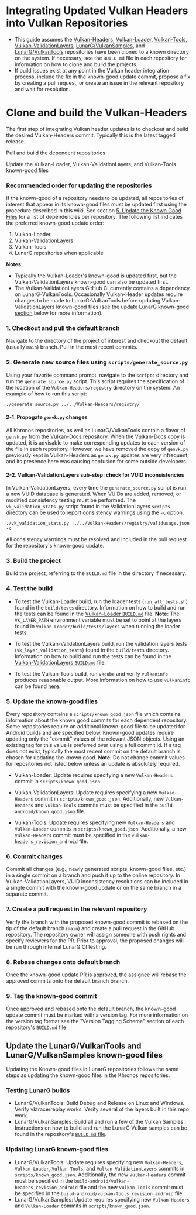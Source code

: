 <!--
Copyright 2018-2023 The Khronos Group Inc.

SPDX-License-Identifier: Apache-2.0
-->

# Integrating Updated Vulkan Headers into Vulkan Repositories

- This guide assumes the [Vulkan-Headers](https://github.com/KhronosGroup/Vulkan-Headers), [Vulkan-Loader](https://github.com/KhronosGroup/Vulkan-Loader), [Vulkan-Tools](https://github.com/KhronosGroup/Vulkan-Tools), [Vulkan-ValidationLayers](https://github.com/KhronosGroup/Vulkan-ValidationLayers), [LunarG/VulkanSamples](https://github.com/LunarG/VulkanSamples), and [LunarG/VulkanTools](https://github.com/LunarG/VulkanTools) repositories have been cloned to a known directory on the system. If necessary, see the `BUILD.md` file in each repository for information on how to clone and build the projects.
- If build issues exist at any point in the Vulkan header integration process, include the fix in the known-good update commit, propose a fix by creating a pull request, or create an issue in the relevant repository and wait for resolution.

# Clone and build the Vulkan-Headers

The first step of integrating Vulkan header updates is to checkout and build the desired Vulkan-Headers commit. Typically this is the latest tagged release.

Pull and build the dependent repositories

Update the Vulkan-Loader, Vulkan-ValidationLayers, and Vulkan-Tools known-good files

### Recommended order for updating the repositories

If the known-good of a repository needs to be updated, all repositories of interest that appear in its known-good files must be updated first using the procedure described in this wiki. See section [5. Update the Known Good Files](https://github.com/KhronosGroup/Vulkan-Headers/wiki/Integrating-Updated-Vulkan-Headers-into-Vulkan-Repositories/#5-update-the-known-good-files) for a list of dependencies per repository. The following list indicates the preferred known-good update order:
1. Vulkan-Loader
1. Vulkan-ValidationLayers
3. Vulkan-Tools
4. LunarG repositories when applicable

**Notes**:
* Typically the Vulkan-Loader's known-good is updated first, but the Vulkan-ValidationLayers known-good can also be updated first.
* The Vulkan-ValidationLayers GitHub CI currently contains a dependency on LunarG-VulkanTools. Occasionally Vulkan-Header updates require changes to be made to LunarG-VulkanTools before updating Vulkan-ValidationLayers known-good files (see the [update LunarG known-good section](https://github.com/KhronosGroup/Vulkan-Headers/wiki/Integrating-Vulkan-Header-Updates-into-Vulkan-Repositories#update-the-lunargvulkantools-and-lunargvulkansamples-known-good-files) below for more information).

### 1. Checkout and pull the default branch

Navigate to the directory of the project of interest and checkout the default (usually `main`) branch. Pull in the most recent commits.

### 2. Generate new source files using `scripts/generate_source.py`

Using your favorite command prompt, navigate to the `scripts` directory and run the `generate_source.py` script. This script requires the specification of the location of the `Vulkan-Headers/registry` directory on the system. An example of how to run this script:
```
./generate_source.py ../../Vulkan-Headers/registry/
```

#### 2-1. Propogate `genvk.py` changes

All Khronos repositories, as well as LunarG/VulkanTools contain a flavor of
[`genvk.py` from the Vulkan-Docs repository](https://github.com/KhronosGroup/Vulkan-Docs/blob/main/scripts/genvk.py).
When the Vulkan-Docs copy is updated, it is advisable to make corresponding
updates to each version of the file in each repository.
However, we have removed the copy of `genvk.py` previously kept in
Vulkan-Headers as `genvk.py` updates are very infrequent, and its presence
here was causing confusion for some outside developers.

#### 2-2. Vulkan-ValidationLayers sub-step: check for VUID inconsistencies

In Vulkan-ValidationLayers, every time the `generate_source.py` script is run a new VUID database is generated. When VUIDs are added, removed, or modified consistency testing must be performed. The `vk_validation_stats.py` script found in the ValidationLayers `scripts` directory can be used to report consistency warnings using the `-c` option.
```
./vk_validation_stats.py ../../Vulkan-Headers/registry/validusage.json -c
```
All consistency warnings must be resolved and included in the pull request for the repository's known-good update.

### 3. Build the project

Build the project, referring to the `BUILD.md` file in the directory if necessary.

### 4. Test the build

  - To test the Vulkan-Loader build, run the loader tests (`run_all_tests.sh`) found in the `build/tests` directory. Information on how to build and run the tests can be found in the [Vulkan-Loader `BUILD.md`](https://github.com/KhronosGroup/Vulkan-Loader/blob/main/BUILD.md) file. **Note**: The `VK_LAYER_PATH` environment variable must be set to point at the layers found in `Vulkan-Loader/build/tests/layers` when running the loader tests.

  - To test the Vulkan-ValidationLayers build, run the validation layers tests (`vk_layer_validation_tests`) found in the `build/tests` directory. Information on how to build and run the tests can be found in the [Vulkan-ValidationLayers `BUILD.md`](https://github.com/KhronosGroup/Vulkan-ValidationLayers/blob/main/BUILD.md) file.

  - To test the Vulkan-Tools build, run `vkcube` and verify `vulkaninfo` produces reasonable output. More information on how to use `vulkaninfo` can be found [here](https://github.com/KhronosGroup/Vulkan-Tools/blob/main/vulkaninfo/vulkaninfo.md).

### 5. Update the known-good files

Every repository contains a `scripts/known_good.json` file which contains information about the known good commits for each dependent repository. Some repositories require an additional known-good file to be updated for Android builds and are specified below. Known-good updates require updating only the "commit" values of the relevant JSON objects. Using an existing tag for this value is preferred over using a full commit id. If a tag does not exist, typically the most recent commit on the default branch is chosen for updating the known good. **Note**: Do not change commit values for repositories not listed below unless an update is absolutely required.

  - Vulkan-Loader: Update requires specifying a new `Vulkan-Headers` commit in `scripts/known_good.json`

  - Vulkan-ValidationLayers: Update requires specifying a new `Vulkan-Headers` commit in `scripts/known_good.json`. Additionally, new `Vulkan-Headers` and `Vulkan-Tools` commits must be specified in the `build-android/known_good.json` file.

  - Vulkan-Tools: Update requires specifying new `Vulkan-Headers` and `Vulkan-Loader` commits in `scripts/known_good.json`. Additionally, a new `Vulkan-Headers` commit must be specified in the `vulkan-headers_revision_android` file.

### 6. Commit changes

Commit all changes (e.g., newly generated scripts, known-good files, etc.) in a single commit on a branch and push it up to the online repository. In Vulkan-ValidationLayers, VUID inconsistency resolutions can be included in a single commit with the known-good update or on the same branch in a separate commit.

### 7. Create a pull request in the relevant repository

Verify the branch with the proposed known-good commit is rebased on the tip of the default branch (`main`) and create a pull request in the GitHub repository. The repository owner will assign someone with push rights and specify reviewers for the PR. Prior to approval, the proposed changes will be run through internal LunarG CI testing.

### 8. Rebase changes onto default branch

Once the known-good update PR is approved, the assignee will rebase the approved commits onto the default branch branch.

### 9. Tag the known-good commit

Once approved and rebased onto the default branch, the known-good update commit must be marked with a version tag. For more information on the version tag format see the "Version Tagging Scheme" section of each repository's `BUILD.md` file

## Update the LunarG/VulkanTools and LunarG/VulkanSamples known-good files

Updating the Known-good files in LunarG repositories follows the same steps as updating the known-good files in the Khronos repositories.

### Testing LunarG builds

  - LunarG/VulkanTools: Build Debug and Release on Linux and Windows. Verify vktrace/replay works. Verify several of the layers built in this repo work.
  - LunarG/VulkanSamples: Build all and run a few of the Vulkan Samples. Instructions on how to build and run the LunarG Vulkan samples can be found in the repository's [`BUILD.md` file](https://github.com/LunarG/VulkanSamples/blob/master/BUILD.md).

### Updating LunarG known-good files

- LunarG/VulkanTools: Update requires specifying new `Vulkan-Headers`, `Vulkan-Loader`, `Vulkan-Tools`, and `Vulkan-ValidationLayers` commits in `scripts/known_good.json`. Additionally, the new `Vulkan-Headers` commit must be specified in the `build-android/vulkan-headers_revision_android` file and the new `Vulkan-Tools` commit must be specified in the `build-android/vulkan-tools_revision_android` file.
- LunarG/VulkanSamples: Update requires specifying new `Vulkan-Headers` and `Vulkan-Loader` commits in `scripts/known_good.json`.
